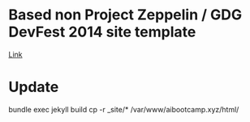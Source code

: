 # Based non Project Zeppelin / GDG DevFest 2014 site template

[Link](https://github.com/gdg-x/zeppelin)

# Update

bundle exec jekyll build 
cp -r _site/* /var/www/aibootcamp.xyz/html/